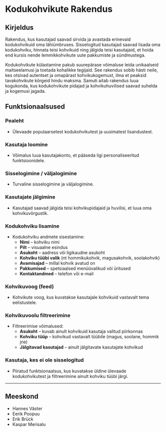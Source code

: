 # Kodukohvikute Rakendus

## Kirjeldus
Rakendus, kus kasutajad saavad sirvida ja avastada erinevaid kodukohvikuid oma lähiümbruses. Sisselogitud kasutajad saavad lisada oma kodukohviku, hinnata teisi kohvikuid ning jälgida teisi kasutajaid, et hoida end kursis nende lemmikkohvikute uute pakkumiste ja sündmustega.

Kodukohvikute külastamine pakub suurepärase võimaluse leida unikaalseid maitseelamusi ja toetada kohalikke tegijaid. See rakendus sobib hästi neile, kes otsivad autentset ja omapärast kohvikukogemust, ilma et peaksid tavakohvikute kõrgeid hindu maksma. Samuti aitab rakendus luua kogukonda, kus kodukohvikute pidajad ja kohvikuhuvilised saavad suhelda ja kogemusi jagada.

## Funktsionaalsused

### Pealeht
- Ülevaade populaarsetest kodukohvikutest ja uusimatest lisandustest.

### Kasutaja loomine
- Võimalus luua kasutajakonto, et pääseda ligi personaliseeritud funktsioonidele.

### Sisselogimine / väljalogimine
- Turvaline sisselogimine ja väljalogimine.

### Kasutajate jälgimine
- Kasutajad saavad jälgida teisi kohvikupidajaid ja huvilisi, et luua oma kohvikuvõrgustik.

### Kodukohviku lisamine
- Kodukohviku andmete sisestamine:
  - **Nimi** – kohviku nimi
  - **Pilt** – visuaalne esindus
  - **Asukoht** – aadress või ligikaudne asukoht
  - **Kohviku tüübi valik** (nt hommikukohvik, magusakohvik, soolakohvik)
  - **Avamisajad** – millal kohvik avatud on
  - **Pakkumised** – spetsiaalsed menüüvalikud või üritused
  - **Kontaktandmed** – telefon või e-mail

### Kohvikuvoog (feed)
- Kohvikute voog, kus kuvatakse kasutajale kohvikuid vastavalt tema eelistustele.

### Kohvikuvoolu filtreerimine
- Filtreerimise võimalused:
  - **Asukoht** – kuvab ainult kohvikuid kasutaja valitud piirkonnas
  - **Kohviku tüüp** – kohvikud vastavalt tüübile (magus, soolane, hommik jne)
  - **Jälgitavad kasutajad** – ainult jälgitavate kasutajate kohvikud

### Kasutaja, kes ei ole sisselogitud
- Piiratud funktsionaalsus, kus kuvatakse üldine ülevaade kodukohvikutest ja filtreerimine ainult kohviku tüübi järgi.

---

## Meeskond
- Hannes Väster
- Eerik Poopuu
- Erik Brück
- Kaspar Merisalu
